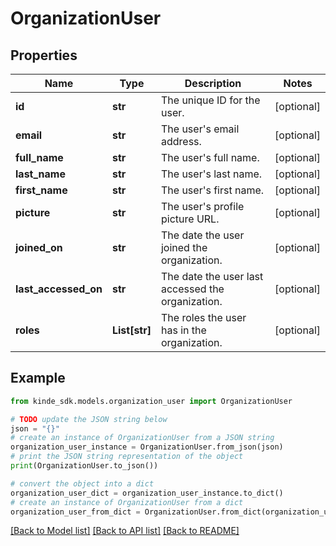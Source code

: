 # OrganizationUser


## Properties

Name | Type | Description | Notes
------------ | ------------- | ------------- | -------------
**id** | **str** | The unique ID for the user. | [optional] 
**email** | **str** | The user&#39;s email address. | [optional] 
**full_name** | **str** | The user&#39;s full name. | [optional] 
**last_name** | **str** | The user&#39;s last name. | [optional] 
**first_name** | **str** | The user&#39;s first name. | [optional] 
**picture** | **str** | The user&#39;s profile picture URL. | [optional] 
**joined_on** | **str** | The date the user joined the organization. | [optional] 
**last_accessed_on** | **str** | The date the user last accessed the organization. | [optional] 
**roles** | **List[str]** | The roles the user has in the organization. | [optional] 

## Example

```python
from kinde_sdk.models.organization_user import OrganizationUser

# TODO update the JSON string below
json = "{}"
# create an instance of OrganizationUser from a JSON string
organization_user_instance = OrganizationUser.from_json(json)
# print the JSON string representation of the object
print(OrganizationUser.to_json())

# convert the object into a dict
organization_user_dict = organization_user_instance.to_dict()
# create an instance of OrganizationUser from a dict
organization_user_from_dict = OrganizationUser.from_dict(organization_user_dict)
```
[[Back to Model list]](../README.md#documentation-for-models) [[Back to API list]](../README.md#documentation-for-api-endpoints) [[Back to README]](../README.md)


